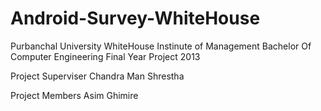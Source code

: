 Android-Survey-WhiteHouse
=========================

Purbanchal University
WhiteHouse Instinute of Management
Bachelor Of Computer Engineering
Final Year Project 2013

Project Superviser
Chandra Man Shrestha

Project Members
Asim Ghimire
